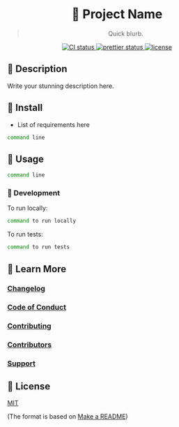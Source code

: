 <h1 align="center">
  🔮 Project Name
</h1>
<blockquote align="center">
  Quick blurb.
</blockquote>

<p align="center">
  <a href="https://travis-ci.org/username/project">
    <img src="https://img.shields.io/travis/username/project.svg" alt="CI status" />
  </a>
  <a href="https://github.com/prettier/prettier">
    <img src="https://img.shields.io/badge/code_style-prettier-ff69b4.svg" alt="prettier status" />
  </a>
  <a href="https://github.com/username/project/docs/license.md">
    <img src="https://img.shields.io/badge/license-MIT-brightgreen.svg" alt="license" />
  </a>
</p>

## 📯 Description

Write your stunning description here.

## 💾 Install

- List of requirements here

```sh
command line
```

## 🤘 Usage

```sh
command line
```

### 🔨 Development

To run locally:

```sh
command to run locally
```

To run tests:

```sh
command to run tests
```

## 📙 Learn More

### [Changelog](changelog.md)

### [Code of Conduct](code_of_conduct.md)

### [Contributing](contributing.md)

### [Contributors](contributors.md)

### [Support](support.md)

## 📜 License

[MIT](license.md)

(The format is based on [Make a README](https://www.makeareadme.com/))
